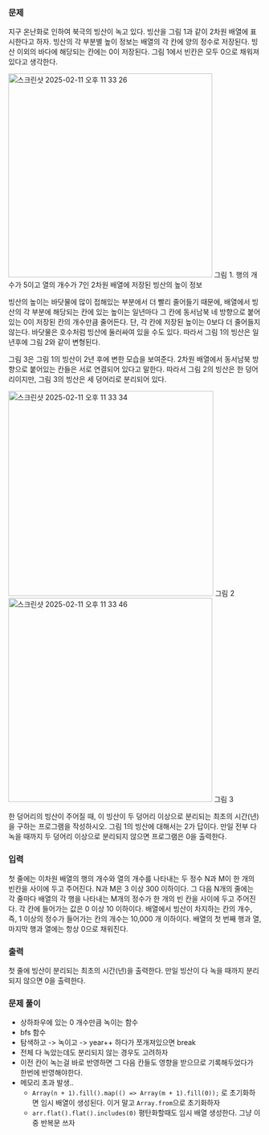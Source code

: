 ### 문제

지구 온난화로 인하여 북극의 빙산이 녹고 있다. 빙산을 그림 1과 같이 2차원 배열에 표시한다고 하자. 빙산의 각 부분별 높이 정보는 배열의 각 칸에 양의 정수로 저장된다. 빙산 이외의 바다에 해당되는 칸에는 0이 저장된다. 그림 1에서 빈칸은 모두 0으로 채워져 있다고 생각한다.

<img width="406" alt="스크린샷 2025-02-11 오후 11 33 26" src="https://github.com/user-attachments/assets/3e7c10dd-ed9c-4b81-9a7e-7584f0b71bf4" />
그림 1. 행의 개수가 5이고 열의 개수가 7인 2차원 배열에 저장된 빙산의 높이 정보

빙산의 높이는 바닷물에 많이 접해있는 부분에서 더 빨리 줄어들기 때문에, 배열에서 빙산의 각 부분에 해당되는 칸에 있는 높이는 일년마다 그 칸에 동서남북 네 방향으로 붙어있는 0이 저장된 칸의 개수만큼 줄어든다. 단, 각 칸에 저장된 높이는 0보다 더 줄어들지 않는다. 바닷물은 호수처럼 빙산에 둘러싸여 있을 수도 있다. 따라서 그림 1의 빙산은 일년후에 그림 2와 같이 변형된다.

그림 3은 그림 1의 빙산이 2년 후에 변한 모습을 보여준다. 2차원 배열에서 동서남북 방향으로 붙어있는 칸들은 서로 연결되어 있다고 말한다. 따라서 그림 2의 빙산은 한 덩어리이지만, 그림 3의 빙산은 세 덩어리로 분리되어 있다.

<img width="408" alt="스크린샷 2025-02-11 오후 11 33 34" src="https://github.com/user-attachments/assets/8ac777a1-9343-41e5-8cf0-1d70863ee614" />
그림 2

<img width="406" alt="스크린샷 2025-02-11 오후 11 33 46" src="https://github.com/user-attachments/assets/83b704f4-70b5-400a-aa03-934df445bfdc" />
그림 3

한 덩어리의 빙산이 주어질 때, 이 빙산이 두 덩어리 이상으로 분리되는 최초의 시간(년)을 구하는 프로그램을 작성하시오. 그림 1의 빙산에 대해서는 2가 답이다. 만일 전부 다 녹을 때까지 두 덩어리 이상으로 분리되지 않으면 프로그램은 0을 출력한다.

### 입력

첫 줄에는 이차원 배열의 행의 개수와 열의 개수를 나타내는 두 정수 N과 M이 한 개의 빈칸을 사이에 두고 주어진다. N과 M은 3 이상 300 이하이다. 그 다음 N개의 줄에는 각 줄마다 배열의 각 행을 나타내는 M개의 정수가 한 개의 빈 칸을 사이에 두고 주어진다. 각 칸에 들어가는 값은 0 이상 10 이하이다. 배열에서 빙산이 차지하는 칸의 개수, 즉, 1 이상의 정수가 들어가는 칸의 개수는 10,000 개 이하이다. 배열의 첫 번째 행과 열, 마지막 행과 열에는 항상 0으로 채워진다.

### 출력

첫 줄에 빙산이 분리되는 최초의 시간(년)을 출력한다. 만일 빙산이 다 녹을 때까지 분리되지 않으면 0을 출력한다.

### 문제 풀이

- 상하좌우에 있는 0 개수만큼 녹이는 함수
- bfs 함수
- 탐색하고 -> 녹이고 -> year++ 하다가 쪼개져있으면 break
- 전체 다 녹았는데도 분리되지 않는 경우도 고려하자
- 이전 칸이 녹는걸 바로 반영하면 그 다음 칸들도 영향을 받으므로 기록해두었다가 한번에 반영해야한다.
- 메모리 초과 발생..
  - `Array(n + 1).fill().map(() => Array(m + 1).fill(0));` 로 초기화하면 임시 배열이 생성된다. 이거 말고 `Array.from`으로 초기화하자
  - `arr.flat().flat().includes(0)` 평탄화할때도 임시 배열 생성한다. 그냥 이중 반복문 쓰자
